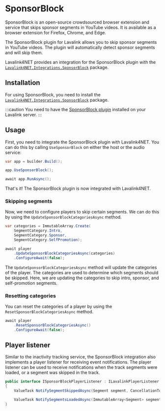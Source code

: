 # SponsorBlock

SponsorBlock is an open-source crowdsourced browser extension and service that skips sponsor segments in YouTube videos. It is available as a browser extension for Firefox, Chrome, and Edge.

The SponsorBlock plugin for Lavalink allows you to skip sponsor segments in YouTube videos. The plugin will automatically detect sponsor segments and will skip them.

Lavalink4NET provides an integration for the SponsorBlock plugin with the [`Lavalink4NET.Integrations.SponsorBlock`](https://www.nuget.org/packages/Lavalink4NET.Integrations.SponsorBlock) package.

## Installation

For using SponsorBlock, you need to install the [`Lavalink4NET.Integrations.SponsorBlock`](https://www.nuget.org/packages/Lavalink4NET.Integrations.SponsorBlock) package.

:::caution
You need to have the [SponsorBlock plugin](https://github.com/topi314/Sponsorblock-Plugin) installed on your Lavalink server.
:::

## Usage

First, you need to integrate the SponsorBlock plugin with Lavalink4NET. You can do this by calling `UseSponsorBlock` on either the host or the audio service:

```csharp
var app = builder.Build();

app.UseSponsorBlock();

await app.RunAsync();
```

That's it! The SponsorBlock plugin is now integrated with Lavalink4NET.

### Skipping segments

Now, we need to configure players to skip certain segments. We can do this by using the `UpdateSponsorBlockCategoriesAsync` method.

```csharp
var categories = ImmutableArray.Create(
    SegmentCategory.Intro,
    SegmentCategory.Sponsor,
    SegmentCategory.SelfPromotion);

await player
    .UpdateSponsorBlockCategoriesAsync(categories)
    .ConfigureAwait(false);
```

The `UpdateSponsorBlockCategoriesAsync` method will update the categories of the player. The categories are used to determine which segments should be skipped. Here, we are updating the categories to skip intro, sponsor, and self-promotion segments.

### Resetting categories

You can reset the categories of a player by using the `ResetSponsorBlockCategoriesAsync` method.

```csharp
await player
    .ResetSponsorBlockCategoriesAsync()
    .ConfigureAwait(false);
```

## Player listener

Similar to the inactivity tracking service, the SponsorBlock integration also implements a player listener for receiving event notifications. The player listener can be used to receive notifications when the track segments were loaded, or a segment was skipped in the track.

```csharp
public interface ISponsorBlockPlayerListener : ILavalinkPlayerListener
{
    ValueTask NotifySegmentSkippedAsync(Segment segment, CancellationToken cancellationToken = default);

    ValueTask NotifySegmentsLoadedAsync(ImmutableArray<Segment> segments, CancellationToken cancellationToken = default);
}
```
